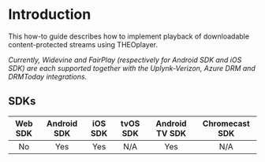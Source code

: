 # Introduction

This how-to guide describes how to implement playback of downloadable content-protected streams using THEOplayer.

_Currently, Widevine and FairPlay (respectively for Android SDK and iOS SDK) are each supported together with the Uplynk-Verizon, Azure DRM and DRMToday integrations._

## SDKs

| Web SDK | Android SDK | iOS SDK | tvOS SDK | Android TV SDK | Chromecast SDK |
| :-----: | :---------: | :-----: | :------: | :------------: | :------------: |
|   No    |     Yes     |   Yes   |   N/A    |      Yes       |      N/A       |

